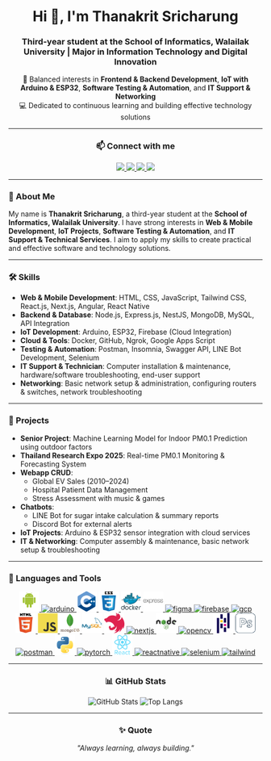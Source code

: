 <h1 align="center">Hi 👋, I'm Thanakrit Sricharung</h1>
<h3 align="center">
Third-year student at the School of Informatics, Walailak University | Major in Information Technology and Digital Innovation
</h3>

<p align="center">
🌱 Balanced interests in <b>Frontend & Backend Development</b>, <b>IoT with Arduino & ESP32</b>, <b>Software Testing & Automation</b>, and <b>IT Support & Networking</b><br/>
💻 Dedicated to continuous learning and building effective technology solutions
</p>

---

<h3 align="center">📫 Connect with me</h3>
<p align="center">
  <a href="https://fb.com/thanakrit sricharung" target="_blank">
    <img src="https://img.shields.io/badge/Facebook-%231877F2.svg?&style=for-the-badge&logo=facebook&logoColor=white" />
  </a>
  <a href="https://instagram.com/keex_d_forger" target="_blank">
    <img src="https://img.shields.io/badge/Instagram-%23E4405F.svg?&style=for-the-badge&logo=instagram&logoColor=white" />
  </a>
  <a href="mailto:thanakrit.sr@mail.wu.ac.th">
    <img src="https://img.shields.io/badge/Email-D14836?style=for-the-badge&logo=gmail&logoColor=white" />
  </a>
  <a href="https://linkedin.com/in/your-linkedin" target="_blank">
    <img src="https://img.shields.io/badge/LinkedIn-%230077B5.svg?&style=for-the-badge&logo=linkedin&logoColor=white" />
  </a>
</p>

---

<h3 align="left">📝 About Me</h3>

<p>
My name is <b>Thanakrit Sricharung</b>, a third-year student at the <b>School of Informatics, Walailak University</b>.  
I have strong interests in <b>Web & Mobile Development</b>, <b>IoT Projects</b>, <b>Software Testing & Automation</b>, and <b>IT Support & Technical Services</b>.  
I aim to apply my skills to create practical and effective software and technology solutions.
</p>

---

<h3 align="left">🛠️ Skills</h3>

- **Web & Mobile Development**: HTML, CSS, JavaScript, Tailwind CSS, React.js, Next.js, Angular, React Native  
- **Backend & Database**: Node.js, Express.js, NestJS, MongoDB, MySQL, API Integration  
- **IoT Development**: Arduino, ESP32, Firebase (Cloud Integration)  
- **Cloud & Tools**: Docker, GitHub, Ngrok, Google Apps Script  
- **Testing & Automation**: Postman, Insomnia, Swagger API, LINE Bot Development, Selenium  
- **IT Support & Technician**: Computer installation & maintenance, hardware/software troubleshooting, end-user support  
- **Networking**: Basic network setup & administration, configuring routers & switches, network troubleshooting  

---

<h3 align="left">🚀 Projects</h3>

- **Senior Project**: Machine Learning Model for Indoor PM0.1 Prediction using outdoor factors  
- **Thailand Research Expo 2025**: Real-time PM0.1 Monitoring & Forecasting System  
- **Webapp CRUD**:  
  - Global EV Sales (2010–2024)  
  - Hospital Patient Data Management  
  - Stress Assessment with music & games  
- **Chatbots**:  
  - LINE Bot for sugar intake calculation & summary reports  
  - Discord Bot for external alerts  
- **IoT Projects**: Arduino & ESP32 sensor integration with cloud services  
- **IT & Networking**: Computer assembly & maintenance, basic network setup & troubleshooting  

---

<h3 align="left">🚀 Languages and Tools</h3>
<p align="center">
  <!-- ใช้โค้ด Languages and Tools ของคุณตามที่ให้มา -->
  <a href="https://developer.android.com" target="_blank"> <img src="https://raw.githubusercontent.com/devicons/devicon/master/icons/android/android-original-wordmark.svg" alt="android" width="40" height="40"/> </a>
  <a href="https://www.arduino.cc/" target="_blank"> <img src="https://cdn.worldvectorlogo.com/logos/arduino-1.svg" alt="arduino" width="40" height="40"/> </a>
  <a href="https://www.w3schools.com/cpp/" target="_blank"> <img src="https://raw.githubusercontent.com/devicons/devicon/master/icons/cplusplus/cplusplus-original.svg" alt="cplusplus" width="40" height="40"/> </a>
  <a href="https://www.w3schools.com/css/" target="_blank"> <img src="https://raw.githubusercontent.com/devicons/devicon/master/icons/css3/css3-original-wordmark.svg" alt="css3" width="40" height="40"/> </a>
  <a href="https://www.docker.com/" target="_blank"> <img src="https://raw.githubusercontent.com/devicons/devicon/master/icons/docker/docker-original-wordmark.svg" alt="docker" width="40" height="40"/> </a>
  <a href="https://expressjs.com" target="_blank"> <img src="https://raw.githubusercontent.com/devicons/devicon/master/icons/express/express-original-wordmark.svg" alt="express" width="40" height="40"/> </a>
  <a href="https://www.figma.com/" target="_blank"> <img src="https://www.vectorlogo.zone/logos/figma/figma-icon.svg" alt="figma" width="40" height="40"/> </a>
  <a href="https://firebase.google.com/" target="_blank"> <img src="https://www.vectorlogo.zone/logos/firebase/firebase-icon.svg" alt="firebase" width="40" height="40"/> </a>
  <a href="https://cloud.google.com" target="_blank"> <img src="https://www.vectorlogo.zone/logos/google_cloud/google_cloud-icon.svg" alt="gcp" width="40" height="40"/> </a>
  <a href="https://www.w3.org/html/" target="_blank"> <img src="https://raw.githubusercontent.com/devicons/devicon/master/icons/html5/html5-original-wordmark.svg" alt="html5" width="40" height="40"/> </a>
  <a href="https://developer.mozilla.org/en-US/docs/Web/JavaScript" target="_blank"> <img src="https://raw.githubusercontent.com/devicons/devicon/master/icons/javascript/javascript-original.svg" alt="javascript" width="40" height="40"/> </a>
  <a href="https://www.mongodb.com/" target="_blank"> <img src="https://raw.githubusercontent.com/devicons/devicon/master/icons/mongodb/mongodb-original-wordmark.svg" alt="mongodb" width="40" height="40"/> </a>
  <a href="https://www.mysql.com/" target="_blank"> <img src="https://raw.githubusercontent.com/devicons/devicon/master/icons/mysql/mysql-original-wordmark.svg" alt="mysql" width="40" height="40"/> </a>
  <a href="https://nestjs.com/" target="_blank"> <img src="https://raw.githubusercontent.com/devicons/devicon/master/icons/nestjs/nestjs-plain.svg" alt="nestjs" width="40" height="40"/> </a>
  <a href="https://nextjs.org/" target="_blank"> <img src="https://cdn.worldvectorlogo.com/logos/nextjs-2.svg" alt="nextjs" width="40" height="40"/> </a>
  <a href="https://nodejs.org" target="_blank"> <img src="https://raw.githubusercontent.com/devicons/devicon/master/icons/nodejs/nodejs-original-wordmark.svg" alt="nodejs" width="40" height="40"/> </a>
  <a href="https://opencv.org/" target="_blank"> <img src="https://www.vectorlogo.zone/logos/opencv/opencv-icon.svg" alt="opencv" width="40" height="40"/> </a>
  <a href="https://pandas.pydata.org/" target="_blank"> <img src="https://raw.githubusercontent.com/devicons/devicon/2ae2a900d2f041da66e950e4d48052658d850630/icons/pandas/pandas-original.svg" alt="pandas" width="40" height="40"/> </a>
  <a href="https://www.photoshop.com/en" target="_blank"> <img src="https://raw.githubusercontent.com/devicons/devicon/master/icons/photoshop/photoshop-line.svg" alt="photoshop" width="40" height="40"/> </a>
  <a href="https://postman.com" target="_blank"> <img src="https://www.vectorlogo.zone/logos/getpostman/getpostman-icon.svg" alt="postman" width="40" height="40"/> </a>
  <a href="https://www.python.org" target="_blank"> <img src="https://raw.githubusercontent.com/devicons/devicon/master/icons/python/python-original.svg" alt="python" width="40" height="40"/> </a>
  <a href="https://pytorch.org/" target="_blank"> <img src="https://www.vectorlogo.zone/logos/pytorch/pytorch-icon.svg" alt="pytorch" width="40" height="40"/> </a>
  <a href="https://reactjs.org/" target="_blank"> <img src="https://raw.githubusercontent.com/devicons/devicon/master/icons/react/react-original-wordmark.svg" alt="react" width="40" height="40"/> </a>
  <a href="https://reactnative.dev/" target="_blank"> <img src="https://reactnative.dev/img/header_logo.svg" alt="reactnative" width="40" height="40"/> </a>
  <a href="https://www.selenium.dev" target="_blank"> <img src="https://raw.githubusercontent.com/detain/svg-logos/780f25886640cef088af994181646db2f6b1a3f8/svg/selenium-logo.svg" alt="selenium" width="40" height="40"/> </a>
  <a href="https://tailwindcss.com/" target="_blank"> <img src="https://www.vectorlogo.zone/logos/tailwindcss/tailwindcss-icon.svg" alt="tailwind" width="40" height="40"/> </a>
</p>

---

<h3 align="center">📊 GitHub Stats</h3>
<p align="center">
  <img src="https://github-readme-stats.vercel.app/api?username=KeenCodeCV&show_icons=true&theme=tokyonight" alt="GitHub Stats" />
  <img src="https://github-readme-stats.vercel.app/api/top-langs/?username=KeenCodeCV&layout=compact&theme=tokyonight" alt="Top Langs" />
</p>

---

<h3 align="center">✨ Quote</h3>
<p align="center"><i>"Always learning, always building."</i></p>
